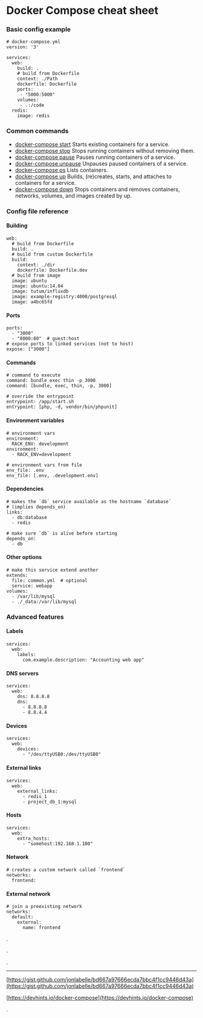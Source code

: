 # Docker Compose cheat sheet

### Basic config example

```text
# docker-compose.yml
version: '3'

services:
  web:
    build: .
    # build from Dockerfile
    context: ./Path
    dockerfile: Dockerfile
    ports:
     - "5000:5000"
    volumes:
     - .:/code
  redis:
    image: redis
```

### Common commands

* [docker-compose start](https://docs.docker.com/compose/reference/start/) Starts existing containers for a service.
* [docker-compose stop](https://docs.docker.com/compose/reference/stop/) Stops running containers without removing them.
* [docker-compose pause](https://docs.docker.com/compose/reference/pause/) Pauses running containers of a service.
* [docker-compose unpause](https://docs.docker.com/compose/reference/unpause/) Unpauses paused containers of a service.
* [docker-compose ps](https://docs.docker.com/compose/reference/ps/) Lists containers.
* [docker-compose up](https://docs.docker.com/compose/reference/up/) Builds, \(re\)creates, starts, and attaches to containers for a service.
* [docker-compose down](https://docs.docker.com/compose/reference/down/) Stops containers and removes containers, networks, volumes, and images created by up.

### Config file reference

#### Building

```text
web:
  # build from Dockerfile
  build: .
  # build from custom Dockerfile
  build:
    context: ./dir
    dockerfile: Dockerfile.dev
  # build from image
  image: ubuntu
  image: ubuntu:14.04
  image: tutum/influxdb
  image: example-registry:4000/postgresql
  image: a4bc65fd
```

#### Ports

```text
ports:
  - "3000"
  - "8000:80"  # guest:host
# expose ports to linked services (not to host)
expose: ["3000"]
```

#### Commands

```text
# command to execute
command: bundle exec thin -p 3000
command: [bundle, exec, thin, -p, 3000]

# override the entrypoint
entrypoint: /app/start.sh
entrypoint: [php, -d, vendor/bin/phpunit]
```

#### Environment variables

```text
# environment vars
environment:
  RACK_ENV: development
environment:
  - RACK_ENV=development

# environment vars from file
env_file: .env
env_file: [.env, .development.env]
```

#### Dependencies

```text
# makes the `db` service available as the hostname `database`
# (implies depends_on)
links:
  - db:database
  - redis

# make sure `db` is alive before starting
depends_on:
  - db
```

#### Other options

```text
# make this service extend another
extends:
  file: common.yml  # optional
  service: webapp
volumes:
  - /var/lib/mysql
  - ./_data:/var/lib/mysql
```

### Advanced features

#### Labels

```text
services:
  web:
    labels:
      com.example.description: "Accounting web app"
```

#### DNS servers

```text
services:
  web:
    dns: 8.8.8.8
    dns:
      - 8.8.8.8
      - 8.8.4.4
```

#### Devices

```text
services:
  web:
    devices:
      - "/dev/ttyUSB0:/dev/ttyUSB0"
```

#### External links

```text
services:
  web:
    external_links:
      - redis_1
      - project_db_1:mysql
```

#### Hosts

```text
services:
  web:
    extra_hosts:
      - "somehost:192.168.1.100"
```

#### Network

```text
# creates a custom network called `frontend`
networks:
  frontend:
```

#### External network

```text
# join a preexisting network
networks:
  default:
    external:
      name: frontend
```

.

.

.

----

[https://gist.github.com/jonlabelle/bd667a97666ecda7bbc4f1cc9446d43a](https://gist.github.com/jonlabelle/bd667a97666ecda7bbc4f1cc9446d43a)

[https://devhints.io/docker-compose](https://devhints.io/docker-compose)

.

